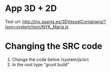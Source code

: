 # App 3D + 2D

Test url:
http://lnx.saants.es/3DVesselContainers/?json=system/json/NYK_Maria.js

# Changing the SRC code

1. Change the code below /system/js/src
2. In the root type "grunt build"

